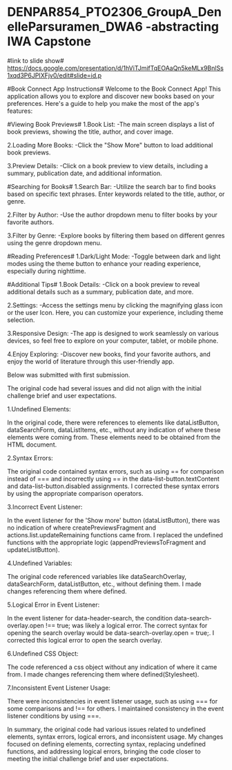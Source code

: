 # DENPAR854_PTO2306_GroupA_DenelleParsuramen_DWA6 -abstracting IWA Capstone

#link to slide show#
https://docs.google.com/presentation/d/1hViTJmifTqEOAaQn5keMLx9BnlSs1xqd3P6JPIXFjv0/edit#slide=id.p

#Book Connect App Instructions#
Welcome to the Book Connect App! This application allows you to explore and discover new books based on your preferences. Here's a guide to help you make the most of the app's features:

#Viewing Book Previews#
1.Book List:
-The main screen displays a list of book previews, showing the title, author, and cover image.

2.Loading More Books:
-Click the "Show More" button to load additional book previews.

3.Preview Details:
-Click on a book preview to view details, including a summary, publication date, and additional information.

#Searching for Books#
1.Search Bar:
-Utilize the search bar to find books based on specific text phrases. Enter keywords related to the title, author, or genre.

2.Filter by Author:
-Use the author dropdown menu to filter books by your favorite authors.

3.Filter by Genre:
-Explore books by filtering them based on different genres using the genre dropdown menu.

#Reading Preferences#
1.Dark/Light Mode:
-Toggle between dark and light modes using the theme button to enhance your reading experience, especially during nighttime.

#Additional Tips#
1.Book Details:
-Click on a book preview to reveal additional details such as a summary, publication date, and more.

2.Settings:
-Access the settings menu by clicking the magnifying glass icon or the user Icon. Here, you can customize your experience, including theme selection.

3.Responsive Design:
-The app is designed to work seamlessly on various devices, so feel free to explore on your computer, tablet, or mobile phone.

4.Enjoy Exploring:
-Discover new books, find your favorite authors, and enjoy the world of literature through this user-friendly app.


Below was submitted with first submission. 

The original code had several issues and did not align with the initial challenge brief and user expectations. 

1.Undefined Elements:

In the original code, there were references to elements like dataListButton, dataSearchForm, dataListItems, etc., without any indication of where these elements were coming from. These elements need to be obtained from the HTML document.

2.Syntax Errors:

The original code contained syntax errors, such as using == for comparison instead of === and incorrectly using == in the data-list-button.textContent and data-list-button.disabled assignments.
I corrected these syntax errors by using the appropriate comparison operators.

3.Incorrect Event Listener:

In the event listener for the 'Show more' button (dataListButton), there was no indication of where createPreviewsFragment and actions.list.updateRemaining functions came from.
I replaced the undefined functions with the appropriate logic (appendPreviewsToFragment and updateListButton).

4.Undefined Variables:

The original code referenced variables like dataSearchOverlay, dataSearchForm, dataListButton, etc., without defining them.
I made changes referencing them where defined.

5.Logical Error in Event Listener:

In the event listener for data-header-search, the condition data-search-overlay.open !== true; was likely a logical error. The correct syntax for opening the search overlay would be data-search-overlay.open = true;.
I corrected this logical error to open the search overlay.

6.Undefined CSS Object:

The code referenced a css object without any indication of where it came from.
I made changes referencing them where defined(Stylesheet).

7.Inconsistent Event Listener Usage:

There were inconsistencies in event listener usage, such as using === for some comparisons and !== for others.
I maintained consistency in the event listener conditions by using ===.

In summary, the original code had various issues related to undefined elements, syntax errors, logical errors, and inconsistent usage. My changes focused on defining elements, correcting syntax, replacing undefined functions, and addressing logical errors, bringing the code closer to meeting the initial challenge brief and user expectations.

